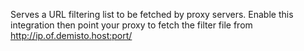 Serves a URL filtering list to be fetched by proxy servers.
Enable this integration then point your proxy to fetch the filter file from http://ip.of.demisto.host:port/